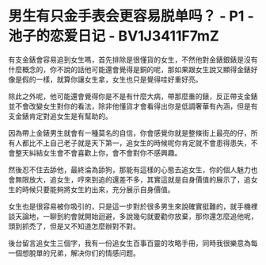 # 男生有只金手表会更容易脱单吗？ - P1 - 池子的恋爱日记 - BV1J3411F7mZ

有支金錶會容易追到女生嗎，首先排除是很懂貨的女生，不然他對金錶銀錶是沒有什麼概念的，你不說的話他可能還會覺得是銅的呢，那如果跟女生說又顯得金錶好像是假的一樣，就算你讓女生拿，女生也只是覺得哇好重好亮。

除此之外呢，他可能還會覺得你是不是有什麼大病，帶那麼重的錶，反正帶支金錶並不會改變女生對你的看法，除非他懂貨才會看得出你是低調奢華有內涵，但是有支金錶肯定對追女生是有幫助的。

因為帶上金錶男生就會有一種莫名的自信，你會感覺你就是整條街上最亮的仔，所有人都比不上自己老子就是天下第一，追女生的時候呢你肯定就不會患得患失，不會整天糾結女生會不會喜歡上你，會不會對你不感興趣。

然後忍不住去舔他，最終淪為舔狗，那能有這樣的心態去追女生，你的個人魅力也會無限放大，追女生，哼來到追的還差不多，其實這就是自身價值的展示了，追女生的時候只要能夠將女生約出來，充分展示自身價值。

女生也是很容易被你吸引的，只是這一步對於很多男生來說確實挺難的，就手機裡談天論地，一聊到約會就開始迴避，多說幾句就要勸你放棄，那你還怎麼追他呢，頭到抓禿了，但是又不知道怎麼辦對不對。

後台留言追女生三個字，我有一份追女生百事百靈的攻略手冊，同時我很樂意為每一個想脫單的兄弟，解决你们的情感问题。